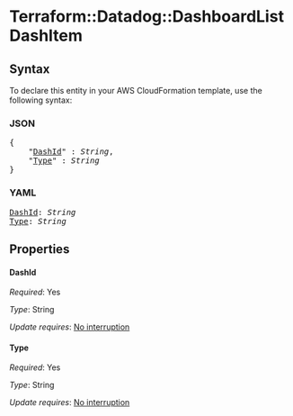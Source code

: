 # Terraform::Datadog::DashboardList DashItem

## Syntax

To declare this entity in your AWS CloudFormation template, use the following syntax:

### JSON

<pre>
{
    "<a href="#dashid" title="DashId">DashId</a>" : <i>String</i>,
    "<a href="#type" title="Type">Type</a>" : <i>String</i>
}
</pre>

### YAML

<pre>
<a href="#dashid" title="DashId">DashId</a>: <i>String</i>
<a href="#type" title="Type">Type</a>: <i>String</i>
</pre>

## Properties

#### DashId

_Required_: Yes

_Type_: String

_Update requires_: [No interruption](https://docs.aws.amazon.com/AWSCloudFormation/latest/UserGuide/using-cfn-updating-stacks-update-behaviors.html#update-no-interrupt)

#### Type

_Required_: Yes

_Type_: String

_Update requires_: [No interruption](https://docs.aws.amazon.com/AWSCloudFormation/latest/UserGuide/using-cfn-updating-stacks-update-behaviors.html#update-no-interrupt)

